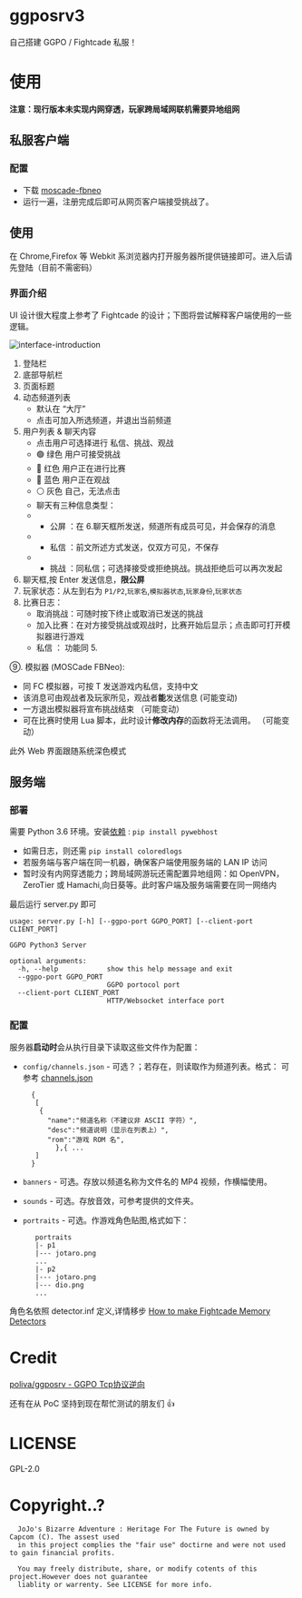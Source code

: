 ggposrv3
==================================
自己搭建 GGPO / Fightcade 私服！
# 使用
**注意：现行版本未实现内网穿透，玩家跨局域网联机需要异地组网**
## 私服客户端
### 配置
- 下载 [moscade-fbneo](https://github.com/greats3an/moscade-fbneo/releases)
- 运行一遍，注册完成后即可从网页客户端接受挑战了。
## 使用
在 Chrome,Firefox 等 Webkit 系浏览器内打开服务器所提供链接即可。进入后请先登陆（目前不需密码）
### 界面介绍
UI 设计很大程度上参考了 Fightcade 的设计；下图将尝试解释客户端使用的一些逻辑。

![interface-introduction](https://user-images.githubusercontent.com/31397301/131545696-dce67f3c-01b8-4412-a80f-89ce74d2e1d8.png)
1. 登陆栏
2. 底部导航栏
3. 页面标题
4. 动态频道列表
   - 默认在 “大厅”
   - 点击可加入所选频道，并退出当前频道
5. 用户列表 & 聊天内容
   - 点击用户可选择进行 私信、挑战、观战
   - 🟢 绿色 用户可接受挑战
   - 🔴 红色 用户正在进行比赛
   - 🔵 蓝色 用户正在观战
   - ⚪ 灰色 自己，无法点击
   - 聊天有三种信息类型：
   - - 公屏 ：在 6.聊天框所发送，频道所有成员可见，并会保存的消息
   - - 私信 ：前文所述方式发送，仅双方可见，不保存
   - - 挑战 ：同私信；可选择接受或拒绝挑战。挑战拒绝后可以再次发起
6. 聊天框,按 Enter 发送信息，**限公屏**
7. 玩家状态：从左到右为 `P1/P2`,`玩家名`,`模拟器状态`,`玩家身份`,`玩家状态`
8. 比赛日志：
   - 取消挑战：可随时按下终止或取消已发送的挑战
   - 加入比赛：在对方接受挑战或观战时，比赛开始后显示；点击即可打开模拟器进行游戏
   - 私信 ： 功能同 5.

⑨.  模拟器 (MOSCade FBNeo):
   - 同 FC 模拟器，可按 T 发送游戏内私信，支持中文
   - 该消息可由观战者及玩家所见，观战者**能**发送信息 (可能变动)
   - 一方退出模拟器将宣布挑战结束 （可能变动）   
   - 可在比赛时使用 Lua 脚本，此时设计**修改内存**的函数将无法调用。 （可能变动）

此外 Web 界面跟随系统深色模式

## 服务端
### 部署
需要 Python 3.6 环境。安装[依赖](https://github.com/greats3an/pywebhost) : `pip install pywebhost`
- 如需日志，则还需 `pip install coloredlogs`
- 若服务端与客户端在同一机器，确保客户端使用服务端的 LAN IP 访问
- 暂时没有内网穿透能力；跨局域网游玩还需配置异地组网：如 OpenVPN，ZeroTier 或 Hamachi,向日葵等。此时客户端及服务端需要在同一网络内

最后运行 server.py 即可


    usage: server.py [-h] [--ggpo-port GGPO_PORT] [--client-port CLIENT_PORT]

    GGPO Python3 Server

    optional arguments:
      -h, --help            show this help message and exit
      --ggpo-port GGPO_PORT
                            GGPO portocol port
      --client-port CLIENT_PORT
                            HTTP/Websocket interface port

### 配置
服务器**启动时**会从执行目录下读取这些文件作为配置：
- `config/channels.json` - 可选？；若存在，则读取作为频道列表。格式：
可参考 [channels.json](https://github.com/greats3an/ggposrv3/blob/master/ggpo/config/channels.json)

		{
		 [
		  {
			"name":"频道名称（不建议非 ASCII 字符）",
			"desc":"频道说明（显示在列表上）",
			"rom":"游戏 ROM 名",
	          },{ ...		  
		 ]	
		}
- `banners` - 可选。存放以频道名称为文件名的 MP4 视频，作横幅使用。
- `sounds` - 可选。存放音效，可参考提供的文件夹。
- `portraits` - 可选。作游戏角色贴图,格式如下：

         portraits
         |- p1
         |--- jotaro.png
         ...
         |- p2
         |--- jotaro.png
         |--- dio.png
         ...

角色名依照 detector.inf 定义,详情移步 [How to make Fightcade Memory Detectors](https://docs.google.com/document/d/1IMCigksPxRL0Vg1c0N1OucGL20qXj6y5JVVP_255R-o/edit)

# Credit
[poliva/ggposrv - GGPO Tcp协议逆向](https://github.com/poliva/ggposrv)

还有在从 PoC 坚持到现在帮忙测试的朋友们 👍

# LICENSE
GPL-2.0

# Copyright..?
      JoJo's Bizarre Adventure : Heritage For The Future is owned by Capcom (C). The assest used 
      in this project complies the "fair use" doctirne and were not used to gain financial profits.

      You may freely distribute, share, or modify cotents of this project.However does not guarantee
      liablity or warrenty. See LICENSE for more info.
